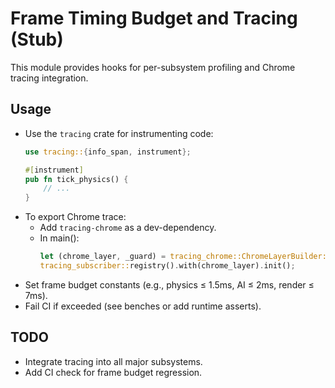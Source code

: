 # Frame Timing Budget and Tracing (Stub)

This module provides hooks for per-subsystem profiling and Chrome tracing integration.

## Usage

- Use the `tracing` crate for instrumenting code:
  ```rust
  use tracing::{info_span, instrument};
  
  #[instrument]
  pub fn tick_physics() {
      // ...
  }
  ```
- To export Chrome trace:
  - Add `tracing-chrome` as a dev-dependency.
  - In main():
    ```rust
    let (chrome_layer, _guard) = tracing_chrome::ChromeLayerBuilder::new().build();
    tracing_subscriber::registry().with(chrome_layer).init();
    ```
- Set frame budget constants (e.g., physics ≤ 1.5ms, AI ≤ 2ms, render ≤ 7ms).
- Fail CI if exceeded (see benches or add runtime asserts).

## TODO
- Integrate tracing into all major subsystems.
- Add CI check for frame budget regression.
